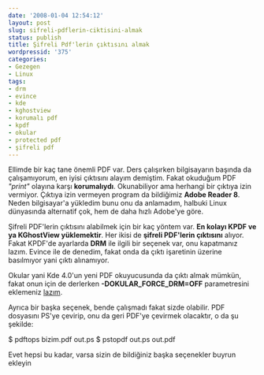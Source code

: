 ```yaml
---
date: '2008-01-04 12:54:12'
layout: post
slug: sifreli-pdflerin-ciktisini-almak
status: publish
title: Şifreli Pdf'lerin çıktısını almak
wordpressid: '375'
categories:
- Gezegen
- Linux
tags:
- drm
- evince
- kde
- kghostview
- korumalı pdf
- kpdf
- okular
- protected pdf
- şifreli pdf
---
```


Ellimde bir kaç tane önemli PDF var. Ders çalışırken bilgisayarın başında da çalışamıyorum, en iyisi çıktısını alayım demiştim. Fakat okuduğum PDF _"print"_ olayına karşı **korumalıydı**. Okunabiliyor ama herhangi bir çıktıya izin vermiyor. Çıktıya izin vermeyen program da bildiğimiz **Adobe Reader 8**. Neden bilgisayar'a yükledim bunu onu da anlamadım, halbuki Linux dünyasında alternatif çok, hem de daha hızlı Adobe'ye göre. 

Şifreli PDF'lerin çıktısını alabilmek için bir kaç yöntem var. **En kolayı KPDF ve ya KGhostView yüklemektir**. Her ikisi de **şifreli PDF'lerin çıktısını** alıyor. Fakat KPDF'de ayarlarda **DRM** ile ilgili bir seçenek var, onu kapatmanız lazım. Evince ile de denedim, fakat onda da çıktı işaretinin üzerine basılmıyor yani çıktı alınamıyor. 

Okular yani Kde 4.0'un yeni PDF okuyucusunda da çıktı almak mümkün, fakat onun için de derlerken **-DOKULAR_FORCE_DRM=OFF** parametresini eklemeniz [lazım](http://dot.kde.org/1195074194/1195090273/). 

Ayrıca bir başka seçenek, bende çalışmadı fakat sizde olabilir. PDF dosyasını PS'ye çevirip, onu da geri PDF'ye çevirmek olacaktır, o da şu şekilde:



> 
$ pdftops bizim.pdf out.ps
$ pstopdf out.ps out.pdf




Evet hepsi bu kadar, varsa sizin de bildiğiniz başka seçenekler buyrun ekleyin


     
